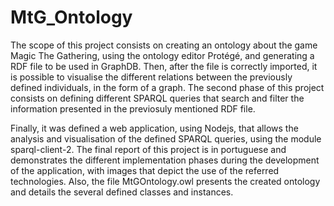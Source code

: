 # MtG_Ontology

The scope of this project consists on creating an ontology about the game Magic The Gathering, using the ontology editor Protégé, and generating a RDF file to be used in GraphDB. Then, after the file is correctly imported, it is possible to visualise the different relations between the previously defined individuals, in the form of a graph.
The second phase of this project consists on defining different SPARQL queries that search and filter the information presented in the previosuly mentioned RDF file. 

Finally, it was defined a web application, using Nodejs, that allows the analysis and visualisation of the defined SPARQL queries, using the module sparql-client-2.
The final report of this project is in portuguese and demonstrates the different implementation phases during the development of the application, with images that depict the use of the referred technologies. Also, the file MtGOntology.owl presents the created ontology and details the several defined classes and instances.
